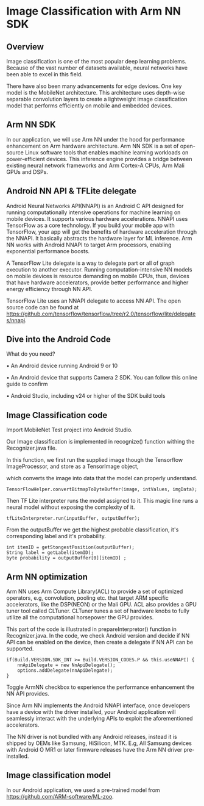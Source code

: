 # Image Classification with Arm NN SDK

## Overview
Image classification is one of the most popular deep learning problems. Because of the vast number of datasets available, neural networks have been able to excel in this field.

There have also been many advancements for edge devices. One key model is the MobileNet architecture. This architecture uses depth-wise separable convolution layers to create a lightweight image classification model that performs efficiently on mobile and embedded devices.

## Arm NN SDK
In our application, we will use Arm NN under the hood for performance enhancement on Arm hardware architecture. Arm NN SDK is a set of open-source Linux software tools that enables machine learning workloads on power-efficient devices. This inference engine provides a bridge between existing neural network frameworks and Arm Cortex-A CPUs, Arm Mali GPUs and DSPs. 

## Android NN API & TFLite delegate
Android Neural Networks API(NNAPI) is an Android C API designed for running computationally intensive operations for machine learning on mobile devices. It supports various hardware accelerations. NNAPI uses TensorFlow as a core technology. If you build your mobile app with TensorFlow, your app will get the benefits of hardware acceleration through the NNAPI. It basically abstracts the hardware layer for ML inference. Arm NN works with Android NNAPI to target Arm processors, enabling exponential performance boosts.

A TensorFlow Lite delegate is a way to delegate part or all of graph execution to another executor. Running computation-intensive NN models on mobile devices is resource demanding on mobile CPUs, thus, devices that have hardware accelerators, provide better performance and higher energy efficiency through NN API. 

TensorFlow Lite uses an NNAPI delegate to access NN API. The open source code can be found at https://github.com/tensorflow/tensorflow/tree/r2.0/tensorflow/lite/delegates/nnapi.

## Dive into the Android Code
What do you need?

•	An Android device running Android 9 or 10 

•	An Android device that supports Camera 2 SDK. You can follow this online guide to confirm

•	Android Studio, including v24 or higher of the SDK build tools


## Image Classification code 
Import MobileNet Test project into Android Studio. 

Our Image classification is implemented in recognize() function withing the Recognizer.java file. 

In this function, we first run the supplied image though the Tensorflow ImageProcessor, and store as a TensorImage object,

which converts the image into data that the model can properly understand. 

    TensorFlowHelper.convertBitmapToByteBuffer(image, intValues, imgData);

Then TF Lite interpreter runs the model assigned to it. This magic line runs a neural model without exposing the complexity of it.

    tfLiteInterpreter.run(inputBuffer, outputBuffer);

From the outputBuffer we get the highest probable classification, it's corresponding label and it's probability. 

    int itemID = getStongestPosition(outputBuffer);
    String label = getLabel(itemID);
    byte probability = outputBuffer[0][itemID] ;


## Arm NN optimization 
Arm NN uses Arm Compute Library(ACL) to provide a set of optimized operators, e.g, convolution, pooling etc. that target ARM specific accelerators, like the DSP(NEON) or the Mali GPU. ACL also provides a GPU tuner tool called CLTuner. CLTuner tunes a set of hardware knobs to fully utilize all the computational horsepower the GPU provides. 

This part of the code is illustrated in prepareInterpretor() function in Recognizer.java. In the code, we check Android version and decide if NN API can be enabled on the device, then create a delegate if NN API can be supported.

    if(Build.VERSION.SDK_INT >= Build.VERSION_CODES.P && this.useNNAPI) {
        nnApiDelegate = new NnApiDelegate();
        options.addDelegate(nnApiDelegate);
    }

Toggle ArmNN checkbox to experience the performance enhancement the NN API provides.

Since Arm NN implements the Android NNAPI interface, once developers have a device with the driver installed, your Android application will seamlessly interact with the underlying APIs to exploit the aforementioned accelerators. 

The NN driver is not bundled with any Android releases, instead it is shipped by OEMs like Samsung, HiSilicon, MTK. E.g, All Samsung devices with Android O MR1 or later firmware releases have the Arm NN driver pre-installed.
 
## Image classification model
In our Android application, we used a pre-trained model from https://github.com/ARM-software/ML-zoo. 



